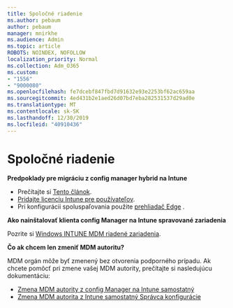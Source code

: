 ```yaml
---
title: Spoločné riadenie
ms.author: pebaum
author: pebaum
manager: mnirkhe
ms.audience: Admin
ms.topic: article
ROBOTS: NOINDEX, NOFOLLOW
localization_priority: Normal
ms.collection: Adm_O365
ms.custom:
- "1556"
- "9000080"
ms.openlocfilehash: fe7dcebf847fbd7d91632e93e2253bf62ac659aa
ms.sourcegitcommit: 4ed431b2e1aed26d07bd7eba282531537d29ad0e
ms.translationtype: MT
ms.contentlocale: sk-SK
ms.lasthandoff: 12/30/2019
ms.locfileid: "40910436"
---
```

# <a name="co-management"></a>Spoločné riadenie

**Predpoklady pre migráciu z config manager hybrid na Intune**

- Prečítajte si [Tento článok](https://docs.microsoft.com/sccm/mdm/deploy-use/migrate-hybridmdm-to-intunesa).
- [Pridajte licenciu Intune pre používateľov](https://docs.microsoft.com/intune/licenses-assign).
- Pri konfigurácii spoluspaľovania použite [prehliadač Edge](https://www.microsoft.com/windows/microsoft-edge) .

**Ako nainštalovať klienta config Manager na Intune spravované zariadenia**

Pozrite si [Windows INTUNE MDM riadené zariadenia](https://docs.microsoft.com/sccm/core/clients/deploy/deploy-clients-to-windows-computers#bkmk_mdm).

**Čo ak chcem len zmeniť MDM autoritu?**

MDM orgán môže byť zmenený bez otvorenia podporného prípadu. Ak chcete pomôcť pri zmene vašej MDM autority, prečítajte si nasledujúcu dokumentáciu:
- [Zmena MDM autority z config Manager na Intune samostatný](https://docs.microsoft.com/sccm/mdm/deploy-use/migrate-change-mdm-authority)
- [Zmena MDM autorita z Intune samostatný Správca konfigurácie](https://docs.microsoft.com/intune-classic/deploy-use/prerequisites-for-enrollment#what-to-do-if-you-choose-the-wrong-mdm-authority-setting)